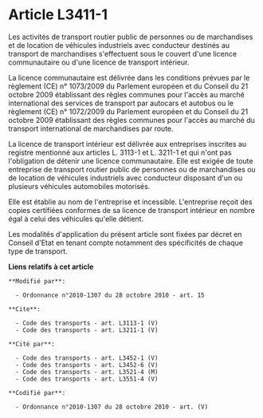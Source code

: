 # Article L3411-1

Les activités de transport routier public de personnes ou de marchandises et de location de véhicules industriels avec
conducteur destinés au transport de marchandises s'effectuent sous le couvert d'une licence communautaire ou d'une licence de
transport intérieur. 

La licence communautaire est délivrée dans les conditions prévues par le règlement (CE) n° 1073/2009 du Parlement européen et
du Conseil du 21 octobre 2009 établissant des règles communes pour l'accès au marché international des services de transport
par autocars et autobus ou le règlement (CE) n° 1072/2009 du Parlement européen et du Conseil du 21 octobre 2009 établissant
des règles communes pour l'accès au marché du transport international de marchandises par route. 

La licence de transport intérieur est délivrée aux entreprises inscrites au registre mentionné aux articles L. 3113-1 et L.
3211-1 et qui n'ont pas l'obligation de détenir une licence communautaire. Elle est exigée de toute entreprise de transport
routier public de personnes ou de marchandises ou de location de véhicules industriels avec conducteur disposant d'un ou
plusieurs véhicules automobiles motorisés. 

Elle est établie au nom de l'entreprise et incessible. L'entreprise reçoit des copies certifiées conformes de sa licence de
transport intérieur en nombre égal à celui des véhicules qu'elle détient. 

Les modalités d'application du présent article sont fixées par décret en Conseil d'Etat en tenant compte notamment des
spécificités de chaque type de transport.

**Liens relatifs à cet article**

	**Modifié par**:

	  - Ordonnance n°2010-1307 du 28 octobre 2010 - art. 15

	**Cite**:

	  - Code des transports - art. L3113-1 (V)
	  - Code des transports - art. L3211-1 (V)

	**Cité par**:

	  - Code des transports - art. L3452-1 (V)
	  - Code des transports - art. L3452-6 (V)
	  - Code des transports - art. L3521-4 (M)
	  - Code des transports - art. L3551-4 (V)

	**Codifié par**:

	  - Ordonnance n°2010-1307 du 28 octobre 2010 - art. (V)
